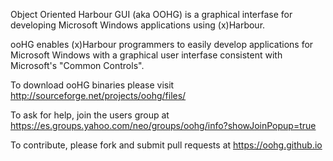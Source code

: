 Object Oriented Harbour GUI (aka OOHG) is a graphical interfase for developing Microsoft Windows applications using (x)Harbour.

ooHG enables (x)Harbour programmers to easily develop applications for Microsoft Windows with a graphical user interfase consistent with Microsoft's "Common Controls".

To download ooHG binaries please visit
http://sourceforge.net/projects/oohg/files/

To ask for help, join the users group at
https://es.groups.yahoo.com/neo/groups/oohg/info?showJoinPopup=true

To contribute, please fork and submit pull requests at
https://oohg.github.io
